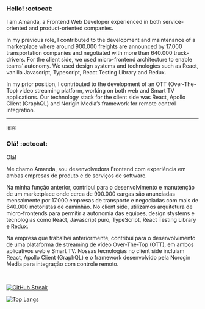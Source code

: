 ### Hello! :octocat:

I am Amanda, a Frontend Web Developer experienced in both service-oriented and product-oriented companies.

In my previous role, I contributed to the development and maintenance of a marketplace where around 900.000 freights are announced by 17.000 transportation companies and negotiated with more than 640.000 truck-drivers. For the client side, we used micro-frontend architecture to enable teams’ autonomy. We used design systems and technologies such as React, vanilla Javascript, Typescript, React Testing Library and Redux.

In my prior position, I contributed to the development of an OTT (Over-The-Top) video streaming platform, working on both web and Smart TV applications. Our technology stack for the client side was React, Apollo Client (GraphQL) and Norigin Media’s framework for remote control integration.


----
:brazil: 

### Olá! :octocat:

Olá!

Me chamo Amanda, sou desenvolvedora Frontend com experiência em ambas empresas de produto e de serviços de software.

Na minha função anterior, contribui para o desenvolvimento e manutenção de um marketplace onde cerca de 900.000 cargas são anunciadas mensalmente por 17.000 empresas de transporte e negociadas com mais de 640.000 motoristas de caminhão. No client side, utilizamos arquitetura de micro-frontends para permitir a autonomia das equipes, design stystems e tecnologias como React, Javascript puro, TypeScript, React Testing Library e Redux.

Na empresa que trabalhei anteriormente, contribuí para o desenvolvimento de uma plataforma de streaming de vídeo Over-The-Top (OTT), em ambos aplicativos web e Smart TV. Nossas tecnologias no client side incluíam React, Apollo Client (GraphQL) e o framework desenvolvido pela Norogin Media para integração com controle remoto. 


<br>


[![GitHub Streak](https://github-readme-streak-stats.herokuapp.com/?user=amandie-ct&theme=dark)](https://git.io/streak-stats)

[![Top Langs](https://github-readme-stats.vercel.app/api/top-langs/?username=amandie-ct&layout=compact&theme=vision-friendly-dark&langs_count=8)](https://github.com/anuraghazra/github-readme-stats)

<!-- <iframe width="600" height="600" src="https://ionicabizau.github.io/github-profile-languages/api.html?amandie-ct" frameborder="0"></iframe> -->
  
<!--
**amandie-ct/amandie-ct** is a ✨ _special_ ✨ repository because its `README.md` (this file) appears on your GitHub profile.

Here are some ideas to get you started:

I'm Amanda, a bachelor in Psychology with a MSc in Psychobiology :brain:, and I'm pursuing a 

- 🔭 I’m currently working on ...
- 🌱 I’m currently learning ...
- 👯 I’m looking to collaborate on ...
- 🤔 I’m looking for help with ...
- 💬 Ask me about ...
- 📫 How to reach me: ...
- 😄 Pronouns: ...
- ⚡ Fun fact: ...
-->
